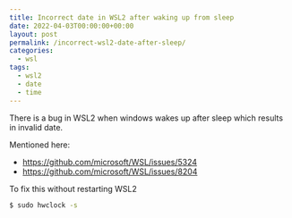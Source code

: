 ```yaml
---
title: Incorrect date in WSL2 after waking up from sleep
date: 2022-04-03T00:00:00+00:00
layout: post
permalink: /incorrect-wsl2-date-after-sleep/
categories:
  - wsl
tags:
  - wsl2
  - date
  - time
---
```


There is a bug in WSL2 when windows wakes up after sleep which results in invalid date. 

Mentioned here:
* https://github.com/microsoft/WSL/issues/5324
* https://github.com/microsoft/WSL/issues/8204

To fix this without restarting WSL2
```sh
$ sudo hwclock -s
```

